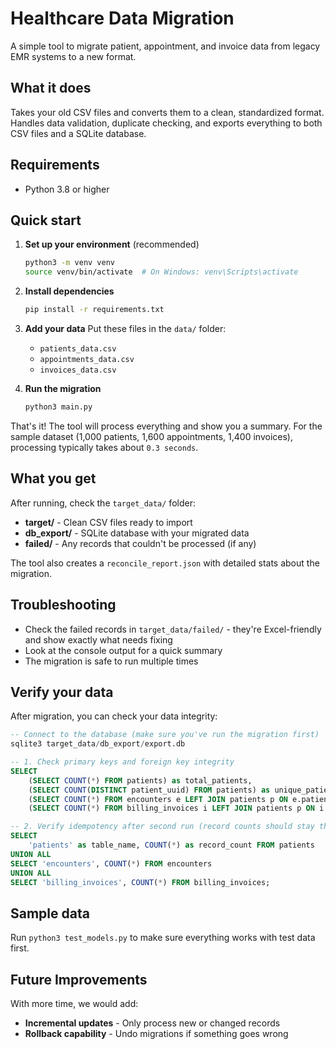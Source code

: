 # Healthcare Data Migration

A simple tool to migrate patient, appointment, and invoice data from legacy EMR systems to a new format.

## What it does

Takes your old CSV files and converts them to a clean, standardized format. Handles data validation, duplicate checking, and exports everything to both CSV files and a SQLite database.

## Requirements

- Python 3.8 or higher

## Quick start

1. **Set up your environment** (recommended)
   ```bash
   python3 -m venv venv
   source venv/bin/activate  # On Windows: venv\Scripts\activate
   ```

2. **Install dependencies**
   ```bash
   pip install -r requirements.txt
   ```

3. **Add your data**
   Put these files in the `data/` folder:
   - `patients_data.csv`
   - `appointments_data.csv` 
   - `invoices_data.csv`

4. **Run the migration**
   ```bash
   python3 main.py
   ```

That's it! The tool will process everything and show you a summary. For the sample dataset (1,000 patients, 1,600 appointments, 1,400 invoices), processing typically takes about `0.3 seconds`.

## What you get

After running, check the `target_data/` folder:

- **target/** - Clean CSV files ready to import
- **db_export/** - SQLite database with your migrated data
- **failed/** - Any records that couldn't be processed (if any)

The tool also creates a `reconcile_report.json` with detailed stats about the migration.

## Troubleshooting

- Check the failed records in `target_data/failed/` - they're Excel-friendly and show exactly what needs fixing
- Look at the console output for a quick summary
- The migration is safe to run multiple times

## Verify your data

After migration, you can check your data integrity:

```sql
-- Connect to the database (make sure you've run the migration first)
sqlite3 target_data/db_export/export.db

-- 1. Check primary keys and foreign key integrity
SELECT 
    (SELECT COUNT(*) FROM patients) as total_patients,
    (SELECT COUNT(DISTINCT patient_uuid) FROM patients) as unique_patients,
    (SELECT COUNT(*) FROM encounters e LEFT JOIN patients p ON e.patient_uuid = p.patient_uuid WHERE p.patient_uuid IS NULL) as orphaned_encounters,
    (SELECT COUNT(*) FROM billing_invoices i LEFT JOIN patients p ON i.patient_uuid = p.patient_uuid WHERE p.patient_uuid IS NULL) as orphaned_invoices;

-- 2. Verify idempotency after second run (record counts should stay the same)
SELECT 
    'patients' as table_name, COUNT(*) as record_count FROM patients
UNION ALL
SELECT 'encounters', COUNT(*) FROM encounters  
UNION ALL
SELECT 'billing_invoices', COUNT(*) FROM billing_invoices;
```


## Sample data

Run `python3 test_models.py` to make sure everything works with test data first.

## Future Improvements

With more time, we would add:

- **Incremental updates** - Only process new or changed records
- **Rollback capability** - Undo migrations if something goes wrong

